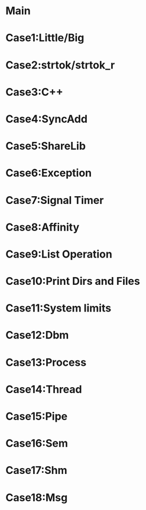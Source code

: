 # Main
# Case1:Little/Big
# Case2:strtok/strtok_r
# Case3:C++
# Case4:SyncAdd
# Case5:ShareLib
# Case6:Exception
# Case7:Signal Timer
# Case8:Affinity
# Case9:List Operation
# Case10:Print Dirs and Files
# Case11:System limits
# Case12:Dbm
# Case13:Process
# Case14:Thread
# Case15:Pipe
# Case16:Sem
# Case17:Shm
# Case18:Msg